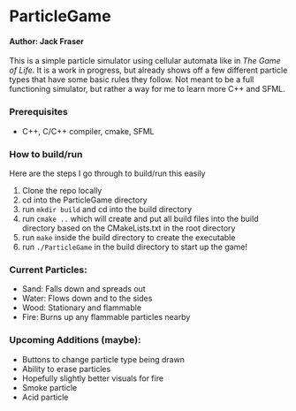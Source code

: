 # ParticleGame

#### Author: Jack Fraser

This is a simple particle simulator using cellular automata like in *The Game of Life*.
It is a work in progress, but already shows off a few different particle types that have some
basic rules they follow. Not meant to be a full functioning simulator, but rather a way for me
to learn more C++ and SFML.

### Prerequisites

- C++, C/C++ compiler, cmake, SFML

### How to build/run

Here are the steps I go through to build/run this easily

1. Clone the repo locally
2. cd into the ParticleGame directory
3. run `mkdir build` and cd into the build directory
4. run `cmake ..` which will create and put all build files into the build directory based on the CMakeLists.txt in the root directory
5. run `make` inside the build directory to create the executable
6. run `./ParticleGame` in the build directory to start up the game!

### Current Particles:

* Sand: Falls down and spreads out
* Water: Flows down and to the sides
* Wood: Stationary and flammable
* Fire: Burns up any flammable particles nearby

### Upcoming Additions (maybe):

* Buttons to change particle type being drawn
* Ability to erase particles
* Hopefully slightly better visuals for fire
* Smoke particle
* Acid particle
